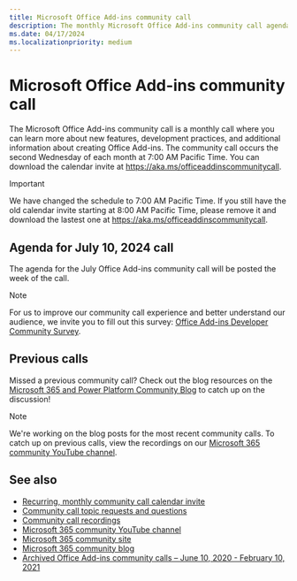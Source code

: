 ```yaml
---
title: Microsoft Office Add-ins community call
description: The monthly Microsoft Office Add-ins community call agenda, schedule, and resources.
ms.date: 04/17/2024
ms.localizationpriority: medium
---
```


# Microsoft Office Add-ins community call

The Microsoft Office Add-ins community call is a monthly call where you can learn more about new features, development practices, and additional information about creating Office Add-ins. The community call occurs the second Wednesday of each month at 7:00 AM Pacific Time. You can download the calendar invite at <https://aka.ms/officeaddinscommunitycall>.

> [!IMPORTANT]
> We have changed the schedule to 7:00 AM Pacific Time. If you still have the old calendar invite starting at 8:00 AM Pacific Time, please remove it and download the lastest one at <https://aka.ms/officeaddinscommunitycall>.

## Agenda for July 10, 2024 call
The agenda for the July Office Add-ins community call will be posted the week of the call.

> [!NOTE]
> For us to improve our community call experience and better understand our audience, we invite you to fill out this survey: [Office Add-ins Developer Community Survey](https://forms.office.com/r/YNDtW8wQ6U).

## Previous calls

Missed a previous community call? Check out the blog resources on the [Microsoft 365 and Power Platform Community Blog](https://pnp.github.io/blog/categories/office-add-in-developer-community-call/) to catch up on the discussion!

> [!NOTE]
> We're working on the blog posts for the most recent community calls. To catch up on previous calls, view the recordings on our [Microsoft 365 community YouTube channel](https://www.youtube.com/playlist?list=PLR9nK3mnD-OVExAWBr2QtS_5UmqUr7HL4).

## See also

- [Recurring, monthly community call calendar invite](https://aka.ms/officeaddinscommunitycall)
- [Community call topic requests and questions](https://aka.ms/officeaddinsform)
- [Community call recordings](https://www.youtube.com/playlist?list=PLR9nK3mnD-OVExAWBr2QtS_5UmqUr7HL4)
- [Microsoft 365 community YouTube channel](https://aka.ms/m365devyoutube)
- [Microsoft 365 community site](https://aka.ms/m365pnp/community)
- [Microsoft 365 community blog](https://aka.ms/m365pnp/community/blog)
- [Archived Office Add-ins community calls – June 10, 2020 - February 10, 2021](https://cdn.graph.office.net/prod/office/Office-Add-ins-Community-Call-Archive.pdf)
